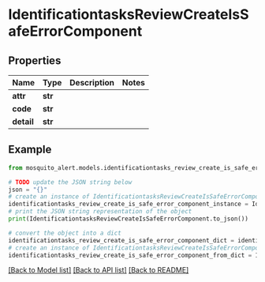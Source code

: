 # IdentificationtasksReviewCreateIsSafeErrorComponent


## Properties

Name | Type | Description | Notes
------------ | ------------- | ------------- | -------------
**attr** | **str** |  | 
**code** | **str** |  | 
**detail** | **str** |  | 

## Example

```python
from mosquito_alert.models.identificationtasks_review_create_is_safe_error_component import IdentificationtasksReviewCreateIsSafeErrorComponent

# TODO update the JSON string below
json = "{}"
# create an instance of IdentificationtasksReviewCreateIsSafeErrorComponent from a JSON string
identificationtasks_review_create_is_safe_error_component_instance = IdentificationtasksReviewCreateIsSafeErrorComponent.from_json(json)
# print the JSON string representation of the object
print(IdentificationtasksReviewCreateIsSafeErrorComponent.to_json())

# convert the object into a dict
identificationtasks_review_create_is_safe_error_component_dict = identificationtasks_review_create_is_safe_error_component_instance.to_dict()
# create an instance of IdentificationtasksReviewCreateIsSafeErrorComponent from a dict
identificationtasks_review_create_is_safe_error_component_from_dict = IdentificationtasksReviewCreateIsSafeErrorComponent.from_dict(identificationtasks_review_create_is_safe_error_component_dict)
```
[[Back to Model list]](../README.md#documentation-for-models) [[Back to API list]](../README.md#documentation-for-api-endpoints) [[Back to README]](../README.md)


